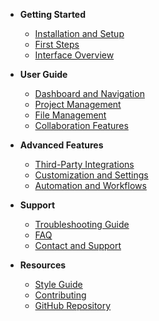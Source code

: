 - **Getting Started**
  - [Installation and Setup](getting-started/installation.md)
  - [First Steps](getting-started/first-steps.md)
  - [Interface Overview](getting-started/interface-overview.md)

- **User Guide**
  - [Dashboard and Navigation](user-guide/dashboard.md)
  - [Project Management](user-guide/projects.md)
  - [File Management](user-guide/files.md)
  - [Collaboration Features](user-guide/collaboration.md)

- **Advanced Features**
  - [Third-Party Integrations](advanced/integrations.md)
  - [Customization and Settings](advanced/customization.md)
  - [Automation and Workflows](advanced/automation.md)

- **Support**
  - [Troubleshooting Guide](support/troubleshooting.md)
  - [FAQ](support/faq.md)
  - [Contact and Support](support/contact.md)

- **Resources**
  - [Style Guide](style-guide.md)
  - [Contributing](.github/CONTRIBUTING.md)
  - [GitHub Repository](https://github.com/OluwaTossin/cloudapp-user-guide)
